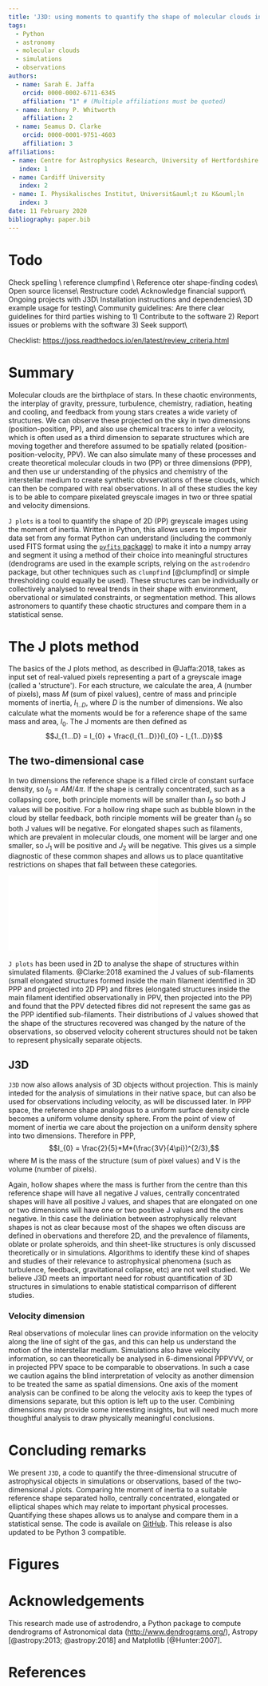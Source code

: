 ```yaml
---
title: 'J3D: using moments to quantify the shape of molecular clouds in 3D'
tags:
  - Python
  - astronomy
  - molecular clouds
  - simulations
  - observations
authors:
  - name: Sarah E. Jaffa
    orcid: 0000-0002-6711-6345
    affiliation: "1" # (Multiple affiliations must be quoted)
  - name: Anthony P. Whitworth
    affiliation: 2
  - name: Seamus D. Clarke
    orcid: 0000-0001-9751-4603
    affiliation: 3
affiliations:
 - name: Centre for Astrophysics Research, University of Hertfordshire
   index: 1
 - name: Cardiff University
   index: 2
 - name: I. Physikalisches Institut, Universit&auml;t zu K&ouml;ln
   index: 3
date: 11 February 2020
bibliography: paper.bib
---
```

# Todo

Check spelling \\
reference clumpfind \\
Reference oter shape-finding codes\\
Open source license\\
Restructure code\\
Acknowledge financial support\\
Ongoing projects with J3D\\
Installation instructions and dependencies\\
3D example usage for testing\\
Community guidelines: Are there clear guidelines for third parties wishing to 1) Contribute to the software 2) Report issues or problems with the software 3) Seek support\\

Checklist: https://joss.readthedocs.io/en/latest/review_criteria.html

# Summary

Molecular clouds are the birthplace of stars. In these chaotic environments, the interplay of gravity, pressure, turbulence, chemistry, radiation, heating and cooling, and feedback from young stars creates a wide variety of structures. We can observe these projected on the sky in two dimensions (position-position, PP), and also use chemical tracers to infer a velocity, which is often used as a third dimension to separate structures which are moving together and therefore assumed to be spatially related (position-position-velocity, PPV). We can also simulate many of these processes and create theoretical molecular clouds in two (PP) or three dimensions (PPP), and then use ur understanding of the physics and chemistry of the interstellar medium to create synthetic obvservations of these clouds, which can then be compared with real observations. In all of these studies the key is to be able to compare pixelated greyscale images in two or three spatial and velocity dimensions.

``J plots`` is a tool to quantify the shape of 2D (PP) greyscale images using the moment of inertia. Written in Python, this allows users to import their data set from any format Python can understand (including the commonly used FITS format using the [``pyfits`` package](https://pyfits.readthedocs.io/en/latest/)) to make it into a numpy array and segment it using a method of their choice into meaningful structures (dendrograms are used in the example scripts, relying on the ``astrodendro`` package, but other techniques such as ``clumpfind`` [@clumpfind] or simple thresholding could equally be used). These structures can be individually or collectively analysed to reveal trends in their shape with environment, obervational or simulated constraints, or segmentation method. This allows astronomers to quantify these chaotic structures and compare them in a statistical sense.

# The J plots method

The basics of the J plots method, as described in @Jaffa:2018, takes as input set of real-valued pixels representing a part of a greyscale image (called a 'structure'). For each structure, we calculate the area, $A$ (number of pixels), mass $M$ (sum of pixel values), centre of mass and principle moments of inertia, $I_{1..D}$, where $D$ is the number of dimensions. We also calculate what the moments would be for a reference shape of the same mass and area, $I_{0}$. The J moments are then defined as
$$J_{1...D} = I_{0} + \frac{I_{1...D}}{I_{0} - I_{1...D}}$$

## The two-dimensional case

In two dimensions the reference shape is a filled circle of constant surface density, so $I_{0} = AM/4\pi$. If the shape is centrally concentrated, such as a collapsing core, both principle moments will be smaller than $I_{0}$ so both J values will be positive. For a hollow ring shape such as bubble blown in the cloud by stellar feedback, both rinciple moments will be greater than $I_{0}$ so both J values will be negative. For elongated shapes such as filaments, which are prevalent in molecular clouds, one moment will be larger and one smaller, so $J_{1}$ will be positive and $J_{2}$ will be negative. This gives us a simple diagnostic of these common shapes and allows us to place quantitative restrictions on shapes that fall between these categories.

![Proof of concept of 2D J plots. The J values of several simple shapes are plotted, representing morphologies observed in molecular clouds. This demonstrates that distinct categories of shape are distributed in different regions on the J plot.](proof.pdf)

``J plots`` has been used in 2D to analyse the shape of structures within simulated filaments. @Clarke:2018 examined the J values of sub-filaments (small elongated structures formed inside the main filament identified in 3D PPP and projected into 2D PP) and fibres (elongated structures inside the main filament identified observationally in PPV, then projected into the PP) and found that the PPV detected fibres did not represent the same gas as the PPP identified sub-filaments. Their distributions of J values showed that the shape of the structures recovered was changed by the nature of the observations, so observed velocity coherent structures should not be taken to represent physically separate objects.

## J3D

``J3D`` now also allows analysis of 3D objects without projection. This is mainly inteded for the analysis of simulations in their native space, but can also be used for observations including velocity, as will be discussed later. In PPP space, the reference shape analogous to a uniform surface density circle becomes a uniform volume density sphere. From the point of view of moment of inertia we care about the projection on a uniform density sphere into two dimensions. Therefore in PPP,
$$I_{0} = \frac{2}{5}*M*(\frac{3V}{4\pi})^{2/3},$$
where M is the mass of the structure (sum of pixel values) and V is the volume (number of pixels).

Again, hollow shapes where the mass is further from the centre than this reference shape will have all negative J values, centrally concentrated shapes will have all positive J values, and shapes that are elongated on one or two dimensions will have one or two positive J values and the others negative. In this case the deliniation between astrophysically relevant shapes is not as clear because most of the shapes we often discuss are defined in obervations and therefore 2D, and the prevalence of filaments, oblate or prolate spheroids, and thin sheet-like structures is only discussed theoretically or in simulations. Algorithms to identify these kind of shapes and studies of their relevance to astrophysical phenomena (such as turbulence, feedback, gravitational collapse, etc) are not well studied. We believe J3D meets an important need for robust quantification of 3D structures in simulations to enable statistical comparrison of different studies.


### Velocity dimension 
Real observations of molecular lines can provide information on the velocity along the line of sight of the gas, and this can help us understand the motion of the interstellar medium. Simulations also have velocity information, so can theoretically be analysed in 6-dimensional PPPVVV, or in projected PPV space to be comparable to observations. In such a case we caution agains the blind interpretation of velocity as another dimension to be treated the same as spatial dimensions. One axis of the moment analysis can be confined to be along the velocity axis to keep the types of dimensions separate, but this option is left up to the user. Combining dimensions may provide some interesting insights, but will need much more thoughtful analysis to draw physically meaningful conclusions. 

# Concluding remarks

We present ``J3D``, a code to quantify the three-dimensional strucutre of astrophysical objects in simulations or observations, based of the two-dimensional J plots. Comparing hte moment of inertia to a suitable reference shape separated hollo, centrally concentrated, elongated or elliptical shapes which may relate to important physical processes. Quantifying these shapes allows us to analyse and compare them in a statistical sense. The code is availale on [GitHub](https://github.com/SJaffa/Jplots). This release is also updated to be Python 3 compatible.

# Figures



# Acknowledgements
This research made use of astrodendro, a Python package to compute dendrograms of Astronomical data (http://www.dendrograms.org/), Astropy [@astropy:2013; @astropy:2018] and Matplotlib [@Hunter:2007].


# References
